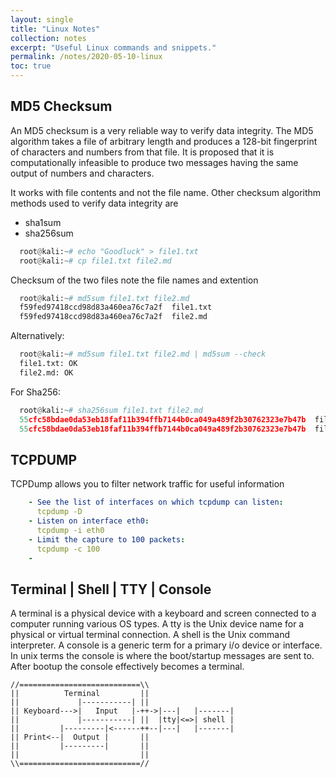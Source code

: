 ```yaml
---
layout: single
title: "Linux Notes"
collection: notes
excerpt: "Useful Linux commands and snippets."
permalink: /notes/2020-05-10-linux
toc: true
---
```


## MD5 Checksum

An MD5 checksum is a very reliable way to verify data integrity. The MD5 algorithm takes a file of arbitrary length and produces a 128-bit fingerprint of characters and numbers from that file. It is proposed that it is computationally infeasible to produce two messages having the same output of numbers and characters.

It works with file contents and not the file name.
Other checksum algorithm methods used to verify data integrity are
-   sha1sum
-   sha256sum

```python
  root@kali:~# echo "Goodluck" > file1.txt
  root@kali:~# cp file1.txt file2.md
```
Checksum of the two files note the file names and extention

```python
  root@kali:~# md5sum file1.txt file2.md 
  f59fed97418ccd98d83a460ea76c7a2f  file1.txt
  f59fed97418ccd98d83a460ea76c7a2f  file2.md
```
Alternatively:

```python
  root@kali:~# md5sum file1.txt file2.md | md5sum --check
  file1.txt: OK
  file2.md: OK
```
For Sha256:
```python
  root@kali:~# sha256sum file1.txt file2.md 
  55cfc58bdae0da53eb18faf11b394ffb7144b0ca049a489f2b30762323e7b47b  file1.txt
  55cfc58bdae0da53eb18faf11b394ffb7144b0ca049a489f2b30762323e7b47b  file2.md
```
## TCPDUMP

TCPDump allows you to filter network traffic for useful information

```yml
    - See the list of interfaces on which tcpdump can listen:
      tcpdump -D
    - Listen on interface eth0:
      tcpdump -i eth0
    - Limit the capture to 100 packets:
      tcpdump -c 100
    - 
```

## Terminal | Shell | TTY | Console

A terminal is a physical device with a keyboard and screen connected to a computer running various OS types. A tty is the Unix device name for a physical or virtual terminal connection. A shell is the Unix command interpreter. A console is a generic term for a primary i/o device or interface. In unix terms the console is where the boot/startup messages are sent to. After bootup the console effectively becomes a terminal.
```ascii
//===========================\\
||          Terminal         ||
||             |-----------| ||
|| Keyboard--->|   Input   |-++->|---|   |-------|
||             |-----------| ||  |tty|<=>| shell |       
||         |---------|<------++--|---|   |-------|
|| Print<--|  Output |       ||
||         |---------|       ||
||                           ||
\\===========================//
```
